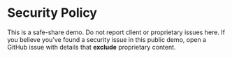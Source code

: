 # Security Policy

This is a safe-share demo. Do not report client or proprietary issues here.
If you believe you've found a security issue in this public demo,
open a GitHub issue with details that **exclude** proprietary content.

